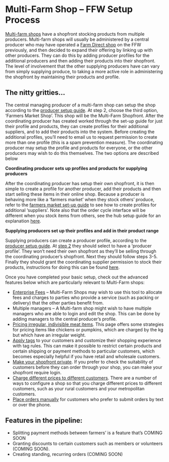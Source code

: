 # Multi-Farm Shop – FFW Setup Process

[Multi-farm shops](/multi-farm-shop.md) have a shopfront stocking products from multiple producers. Multi-farm shops will usually be administered by a central producer who may have operated a [Farm Direct shop](/farm-shop-on-farm-on-roadside-online.md) on the FFW previously, and then decided to expand their offering by linking up with other producers. They can do this by adding producer profiles for the additional producers and then adding their products into their shopfront.  The level of involvement that the other supplying producers have can vary from simply supplying produce, to taking a more active role in administering the shopfront by maintaining their products and profile.

## The nitty gritties…

The central  managing producer of a multi-farm shop can setup the shop according to the [producer setup guide](/producer-set-up-guide.md).  At step 2, choose the third option, ‘Farmers Market Shop’. This shop will be the Multi-Farm Shopfront. After the coordinating producer has created worked through the set-up guide for just their profile and products, they can create profiles for their additional suppliers, and to add their products into the system. Before creating the additional profiles, you’ll need to email us to request permission to create more than one profile \(this is a spam prevention measure\). The coordinating producer may setup the profile and products for everyone, or the other producers may wish to do this themselves. The two options are described below

**Coordinating producer sets up profiles and products for supplying producers**

After the coordinating producer has setup their own shopfront, it is then simple to create a profile for another producer, add their products and then start selling these items in their online shop. Because a producer is behaving more like a ‘farmers market’ when they stock others’ produce, refer to the [farmers market set-up guide](/hubs-set-up-guide.md) to see how to create profiles for additional ‘suppliers’. Note also that the order cycle interface will be different when you stock items from others, see the hub setup guide for an explanation [here](/order-cycles.md).

**Supplying producers set up their profiles and add in their product range**

Supplying producers can create a producer profile, according to the [producer setup guide](/producer-set-up-guide.md). At [step 2](/producer-profile-types.md) they should select to have a ‘producer profile’. They won’t need their own shopfront as they’ll be selling through the coordinating producer’s shopfront. Next they should follow steps 3-5. Finally they should grant the coordinating supplier permission to stock their products, instructions for doing this can be found [here](/enterprise-to-enterprise-permissions-e2es.md).

Once you have completed your basic setup, check out the advanced features below which are particularly relevant to Multi-Farm shops:

* [Enterprise Fees](/enterprise-fees.md) – Multi-Farm Shops may wish to use this tool to allocate fees and charges to parties who provide a service \(such as packing or delivery\) that the other parties benefit from.
* Multiple managers – A Multi-farm shop might wish to have multiple managers who are able to login and edit the shop. This can be done by adding managers to the central producer’s profile.
* [Pricing irregular, indivisible meat items](/pricing-irregular-indivisible-meat-items.md). This page offers some strategies for pricing items like chickens or pumpkins, which are charged by the kg but which have an irregular weight.
* [Apply tags](/customer-accounts-and-tagging.md) to your customers and customize their shopping experience with tag rules. This can make it possible to restrict certain products and certain shipping or payment methods to particular customers, which becomes especially helpful if you have retail and wholesale customers.
* [Make your shopfront private](/private-shopfront.md). If you prefer to check the suitability of customers before they can order through your shop, you can make your shopfront require login.
* [Charge different prices to different customers](/charging-different-prices-to-different-customers.md). There are a number of ways to configure a shop so that you charge different prices to different customers, such as your rural customers and your metropolitan customers.
* [Place orders manually](/create-an-order.md) for customers who prefer to submit orders by text or over the phone.

## Features in the pipeline:

* Splitting payment methods between farmers’ is a feature that’s COMING SOON
* Granting discounts to certain customers such as members or volunteers \(COMING SOON\).
* Creating standing, recurring orders \(COMING SOON\)



